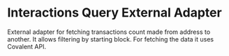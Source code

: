 # Interactions Query External Adapter

External adapter for fetching transactions count made from address to another. It allows filtering by starting block. 
For fetching the data it uses Covalent API.
